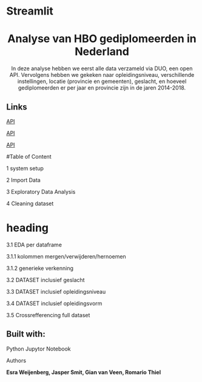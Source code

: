 # Streamlit
<h1 align="center">Analyse van HBO gediplomeerden in Nederland</h1>

<p align="center">In deze analyse hebben we eerst alle data verzameld via DUO, een open API. Vervolgens hebben we gekeken naar opleidingsniveau, verschillende instellingen, locatie (provincie en gemeenten), geslacht, en hoeveel gediplomeerden er per jaar en provincie zijn in de jaren 2014-2018.</p>



## Links

[API](<https://onderwijsdata.duo.nl/datastore/dump/dc9a7f70-2950-4c46-926f-4d21c1a6e00e?format=json> "API")

[API](< https://onderwijsdata.duo.nl/datastore/dump/6c648c28-28da-486e-86af-a7be10a37d69?format=json> "API")

[API](< https://onderwijsdata.duo.nl/datastore/dump/e0a02a03-948a-4e45-a6cb-6ef5a18b1b5b?format=json> "API")



#Table of Content

1 system setup

2 Import Data

3 Exploratory Data Analysis

4 Cleaning dataset

# heading

3.1 EDA per dataframe

3.1.1 kolommen mergen/verwijderen/hernoemen

3.1.2 generieke verkenning

3.2 DATASET inclusief geslacht

3.3 DATASET inclusief opleidingsniveau

3.4 DATASET inclusief opleidingsvorm

3.5 Crossrefferencing full dataset

## Built with:

Python Jupytor Notebook


Authors

**Esra Weijenberg, Jasper Smit, Gian van Veen, Romario Thiel**
